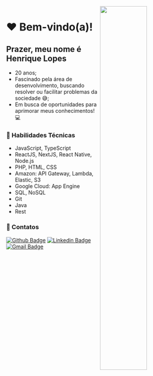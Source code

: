 <img width="50%" align="right" src="https://media.giphy.com/media/QNFhOolVeCzPQ2Mx85/giphy.gif">

# :heart: Bem-vindo(a)! 

## Prazer, meu nome é Henrique Lopes
- 20 anos;
- Fascinado pela área de desenvolvimento, buscando resolver ou facilitar problemas da sociedade :sweat_smile:;
- Em busca de oportunidades para aprimorar meus conhecimentos! :computer:

### :pushpin: Habilidades Técnicas
- JavaScript, TypeScript
- ReactJS, NextJS, React Native, Node.js
- PHP, HTML, CSS
- Amazon: API Gateway, Lambda, Elastic, S3
- Google Cloud: App Engine
- SQL, NoSQL
- Git
- Java
- Rest

### :pencil: Contatos
[![Github Badge](https://img.shields.io/badge/-Github-000?style=flat-square&logo=Github&logoColor=white&link=link_do_seu_perfil_no_github)](https://github.com/HenriqueeLoopes)
[![Linkedin Badge](https://img.shields.io/badge/-LinkedIn-blue?style=flat-square&logo=Linkedin&logoColor=white&link=link_do_seu_perfil_no_linkedin)](https://www.linkedin.com/in/henriqueloopes/)
[![Gmail Badge](https://img.shields.io/badge/-Gmail-c14438?style=flat-square&logo=Gmail&logoColor=white&link=mailto:seu_email)](mailto:henriquegamer83@gmail.com)
